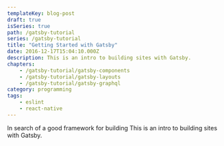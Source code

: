 ```yaml
---
templateKey: blog-post
draft: true
isSeries: true
path: /gatsby-tutorial
series: /gatsby-tutorial
title: "Getting Started with Gatsby"
date: 2016-12-17T15:04:10.000Z
description: This is an intro to building sites with Gatsby.
chapters:
    - /gatsby-tutorial/gatsby-components
    - /gatsby-tutorial/gatsby-layouts
    - /gatsby-tutorial/gatsby-graphql
category: programming
tags:
    - eslint
    - react-native
---
```

In search of a good framework for building
This is an intro to building sites with Gatsby.
